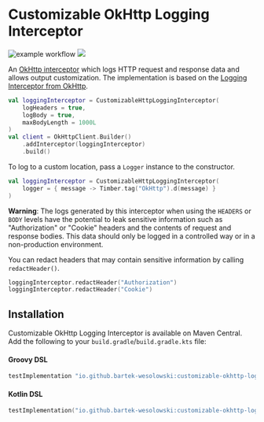 Customizable OkHttp Logging Interceptor
===================

![example workflow](https://github.com/bartek-wesolowski/customizable-okhttp-logging-interceptor/actions/workflows/build.yml/badge.svg)
[![](https://jitpack.io/v/bartek-wesolowski/customizable-okhttp-logging-interceptor.svg)](https://jitpack.io/#bartek-wesolowski/customizable-okhttp-logging-interceptor)

An [OkHttp interceptor][interceptors] which logs HTTP request and response data and allows output customization.
The implementation is based on the [Logging Interceptor from OkHttp][okhttp-logging-interceptor].

```kotlin
val loggingInterceptor = CustomizableHttpLoggingInterceptor(
    logHeaders = true,
    logBody = true,
    maxBodyLength = 1000L
)
val client = OkHttpClient.Builder()
    .addInterceptor(loggingInterceptor)
    .build()
```

To log to a custom location, pass a `Logger` instance to the constructor.
```kotlin
val loggingInterceptor = CustomizableHttpLoggingInterceptor(
    logger = { message -> Timber.tag("OkHttp").d(message) }
)
```

**Warning**: The logs generated by this interceptor when using the `HEADERS` or `BODY` levels have
the potential to leak sensitive information such as "Authorization" or "Cookie" headers and the
contents of request and response bodies. This data should only be logged in a controlled way or in
a non-production environment.

You can redact headers that may contain sensitive information by calling `redactHeader()`.
```kotlin
loggingInterceptor.redactHeader("Authorization")
loggingInterceptor.redactHeader("Cookie")
```

Installation
--------
Customizable OkHttp Logging Interceptor is available on Maven Central. Add the following to your `build.gradle`/`build.gradle.kts` file:
#### Groovy DSL
```groovy
testImplementation "io.github.bartek-wesolowski:customizable-okhttp-logging-interceptor:2.0.0"
```

#### Kotlin DSL
```kotlin
testImplementation("io.github.bartek-wesolowski:customizable-okhttp-logging-interceptor:2.0.0")
```


[interceptors]: https://square.github.io/okhttp/interceptors/
[okhttp-logging-interceptor]: https://github.com/square/okhttp/tree/master/okhttp-logging-interceptor

